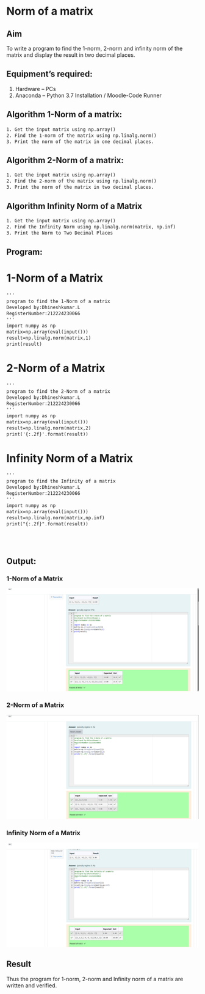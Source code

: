 # Norm of a matrix
## Aim
To write a program to find the 1-norm, 2-norm and infinity norm of the matrix and display the result in two decimal places.
## Equipment’s required:
1.	Hardware – PCs
2.	Anaconda – Python 3.7 Installation / Moodle-Code Runner


## Algorithm 1-Norm of a matrix:
	1. Get the input matrix using np.array()   
    2. Find the 1-norm of the matrix using np.linalg.norm()
	3. Print the norm of the matrix in one decimal places.

## Algorithm 2-Norm of a matrix:
	1. Get the input matrix using np.array()   
    2. Find the 2-norm of the matrix using np.linalg.norm()
	3. Print the norm of the matrix in two decimal places.

## Algorithm Infinity Norm of a Matrix
	1. Get the input matrix using np.array()   
    2. Find the Infinity Norm using np.linalg.norm(matrix, np.inf)
	3. Print the Norm to Two Decimal Places
## Program:

# 1-Norm of a Matrix
```  
'''
program to find the 1-Norm of a matrix
Developed by:Dhineshkumar.L
RegisterNumber:212224230066
'''
import numpy as np
matrix=np.array(eval(input()))
result=np.linalg.norm(matrix,1)
print(result)
```




# 2-Norm of a Matrix
```
'''
program to find the 2-Norm of a matrix
Developed by:Dhineshkumar.L
RegisterNumber:212224230066
'''
import numpy as np
matrix=np.array(eval(input()))
result=np.linalg.norm(matrix,2)
print('{:.2f}'.format(result))

```



# Infinity Norm of a Matrix
```
'''
program to find the Infinity of a matrix
Developed by:Dhineshkumar.L
RegisterNumber:212224230066
'''
import numpy as np
matrix=np.array(eval(input()))
result=np.linalg.norm(matrix,np.inf)
print("{:.2f}".format(result))




```
## Output:
### 1-Norm of a Matrix
![alt text](<Screenshot 2025-05-06 195424.png>) 



### 2-Norm of a Matrix 
![alt text](<Screenshot 2025-05-06 195441.png>)


### Infinity Norm of a Matrix
![alt text](<Screenshot 2025-05-06 195502.png>)

## Result
Thus the program for 1-norm, 2-norm and Infinity norm of a matrix are written and verified.
